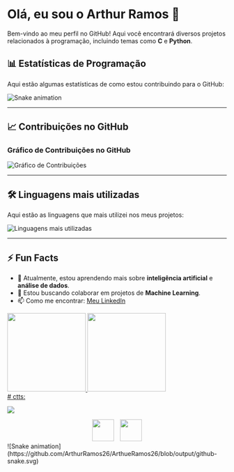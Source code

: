 # Olá, eu sou o Arthur Ramos 👋

Bem-vindo ao meu perfil no GitHub! Aqui você encontrará diversos projetos relacionados à programação, incluindo temas como **C** e **Python**.

## 📊 Estatísticas de Programação

Aqui estão algumas estatísticas de como estou contribuindo para o GitHub:

![Snake animation](https://github.com/ArthurRamos26/ArthurRamos26/blob/output/github-snake.svg)

---

## 📈 Contribuições no GitHub

### Gráfico de Contribuições no GitHub

![Gráfico de Contribuições](https://github.com/ArthurRamos26/ArthurRamos26/blob/output/github-contribution-grid-snake.svg)

---

## 🛠️ Linguagens mais utilizadas

Aqui estão as linguagens que mais utilizei nos meus projetos:

![Linguagens mais utilizadas](https://github-readme-stats.vercel.app/api/top-langs/?username=ArthurRamos26&layout=compact&theme=radical)

---

## ⚡ Fun Facts

- 🌱 Atualmente, estou aprendendo mais sobre **inteligência artificial** e **análise de dados**.
- 👯 Estou buscando colaborar em projetos de **Machine Learning**.
- 📫 Como me encontrar: [Meu LinkedIn](https://www.linkedin.com/in/arthurramos26/)

<div>
<a href="https://github.com/seu-usuário-aqui">
<img loading="lazy" height="180em" src="https://github-readme-stats.vercel.app/api/top-langs/?username=ArthurRamos26&layout=compact&langs_count=7&theme=dracula"/>
<img loading="lazy" height="180em" src="https://github-readme-stats.vercel.app/api?username=ArthurRamos26&show_icons=true&theme=dracula&include_all_commits=true&count_private=true"/>
</div>

<div>
# ctts:

  
  
  <a href="https://instagram.com/arthur_correia1" target="_blank"><img loading="lazy" src="https://img.shields.io/badge/-Instagram-%23E4405F?style=for-the-badge&logo=instagram&logoColor=white" target="_blank"></a>

</div>

<div style="text-align: center;">
  <img src="https://cdn.jsdelivr.net/gh/devicons/devicon@latest/icons/c/c-original.svg" width="50" height="50" style="display: inline-block; margin-right: 10px;" />
  <img src="https://cdn.jsdelivr.net/gh/devicons/devicon@latest/icons/python/python-original-wordmark.svg" width="50" height="50" style="display: inline-block;" />
</div>
![Snake animation](https://github.com/ArthurRamos26/ArthueRamos26/blob/output/github-snake.svg)


